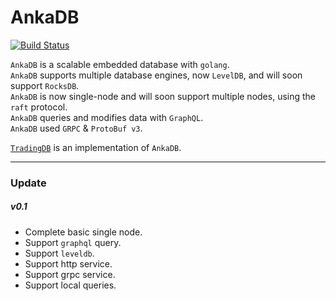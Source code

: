 # AnkaDB

[![Build Status](https://travis-ci.org/zhs007/ankadb.svg?branch=master)](https://travis-ci.org/zhs007/ankadb)

``AnkaDB`` is a scalable embedded database with ``golang``.  
``AnkaDB`` supports multiple database engines, now ``LevelDB``, and will soon support ``RocksDB``.  
``AnkaDB`` is now single-node and will soon support multiple nodes, using the ``raft`` protocol.  
``AnkaDB`` queries and modifies data with ``GraphQL``.  
``AnkaDB`` used ``GRPC`` & ``ProtoBuf v3``.  

[``TradingDB``](https://github.com/zhs007/tradingdb) is an implementation of ``AnkaDB``.

---
### Update

##### **v0.1**
- Complete basic single node.
- Support ``graphql`` query.
- Support ``leveldb``.
- Support http service.
- Support grpc service.
- Support local queries.
